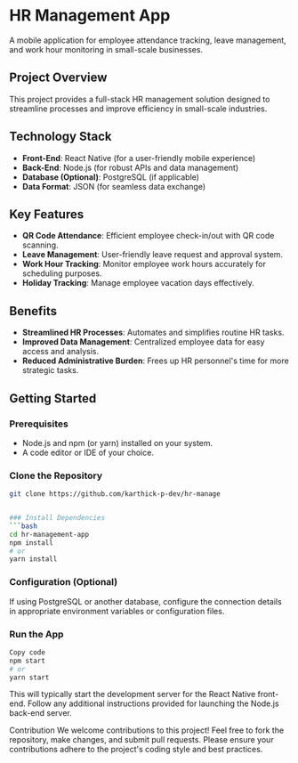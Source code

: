 # HR Management App

A mobile application for employee attendance tracking, leave management, and work hour monitoring in small-scale businesses.

## Project Overview

This project provides a full-stack HR management solution designed to streamline processes and improve efficiency in small-scale industries.

## Technology Stack

- **Front-End**: React Native (for a user-friendly mobile experience)
- **Back-End**: Node.js (for robust APIs and data management)
- **Database (Optional)**: PostgreSQL (if applicable)
- **Data Format**: JSON (for seamless data exchange)

## Key Features

- **QR Code Attendance**: Efficient employee check-in/out with QR code scanning.
- **Leave Management**: User-friendly leave request and approval system.
- **Work Hour Tracking**: Monitor employee work hours accurately for scheduling purposes.
- **Holiday Tracking**: Manage employee vacation days effectively.

## Benefits

- **Streamlined HR Processes**: Automates and simplifies routine HR tasks.
- **Improved Data Management**: Centralized employee data for easy access and analysis.
- **Reduced Administrative Burden**: Frees up HR personnel's time for more strategic tasks.

## Getting Started

### Prerequisites

- Node.js and npm (or yarn) installed on your system.
- A code editor or IDE of your choice.

### Clone the Repository

```bash
git clone https://github.com/karthick-p-dev/hr-manage


### Install Dependencies
```bash
cd hr-management-app
npm install
# or
yarn install
```
### Configuration (Optional)
If using PostgreSQL or another database, configure the connection details in appropriate environment variables or configuration files.

### Run the App
```bash
Copy code
npm start
# or
yarn start
```
This will typically start the development server for the React Native front-end. Follow any additional instructions provided for launching the Node.js back-end server.

Contribution
We welcome contributions to this project! Feel free to fork the repository, make changes, and submit pull requests. Please ensure your contributions adhere to the project's coding style and best practices.
